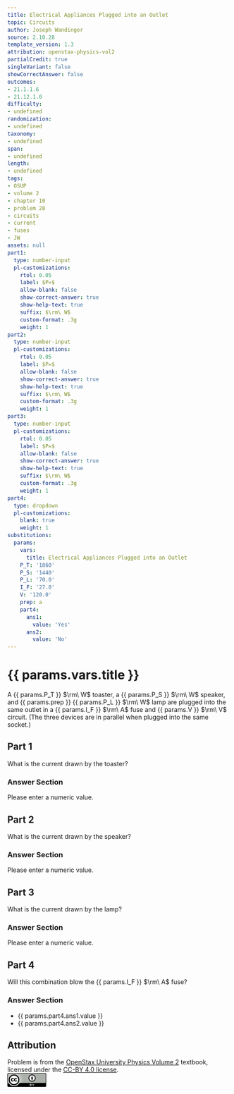```yaml
---
title: Electrical Appliances Plugged into an Outlet
topic: Circuits
author: Joseph Wandinger
source: 2.10.28
template_version: 1.3
attribution: openstax-physics-vol2
partialCredit: true
singleVariant: false
showCorrectAnswer: false
outcomes:
- 21.1.1.6
- 21.12.1.0
difficulty:
- undefined
randomization:
- undefined
taxonomy:
- undefined
span:
- undefined
length:
- undefined
tags:
- OSUP
- volume 2
- chapter 10
- problem 28
- circuits
- current
- fuses
- JW
assets: null
part1:
  type: number-input
  pl-customizations:
    rtol: 0.05
    label: $P=$
    allow-blank: false
    show-correct-answer: true
    show-help-text: true
    suffix: $\rm\ W$
    custom-format: .3g
    weight: 1
part2:
  type: number-input
  pl-customizations:
    rtol: 0.05
    label: $P=$
    allow-blank: false
    show-correct-answer: true
    show-help-text: true
    suffix: $\rm\ W$
    custom-format: .3g
    weight: 1
part3:
  type: number-input
  pl-customizations:
    rtol: 0.05
    label: $P=$
    allow-blank: false
    show-correct-answer: true
    show-help-text: true
    suffix: $\rm\ W$
    custom-format: .3g
    weight: 1
part4:
  type: dropdown
  pl-customizations:
    blank: true
    weight: 1
substitutions:
  params:
    vars:
      title: Electrical Appliances Plugged into an Outlet
    P_T: '1860'
    P_S: '1440'
    P_L: '70.0'
    I_F: '27.0'
    V: '120.0'
    prep: a
    part4:
      ans1:
        value: 'Yes'
      ans2:
        value: 'No'
---
```

# {{ params.vars.title }}
A {{ params.P_T }} $\rm\ W$ toaster, a {{ params.P_S }} $\rm\ W$ speaker, and {{ params.prep }} {{ params.P_L }} $\rm\ W$ lamp are plugged into the same outlet in a {{ params.I_F }} $\rm\ A$ fuse and {{ params.V }} $\rm\ V$ circuit.
(The three devices are in parallel when plugged into the same socket.)

## Part 1

What is the current drawn by the toaster?

### Answer Section

Please enter a numeric value.

## Part 2

What is the current drawn by the speaker?

### Answer Section

Please enter a numeric value.

## Part 3

What is the current drawn by the lamp?

### Answer Section

Please enter a numeric value.

## Part 4

Will this combination blow the {{ params.I_F }} $\rm\ A$ fuse?

### Answer Section

- {{ params.part4.ans1.value }}
- {{ params.part4.ans2.value }}

## Attribution

Problem is from the [OpenStax University Physics Volume 2](https://openstax.org/details/books/university-physics-volume-2) textbook, licensed under the [CC-BY 4.0 license](https://creativecommons.org/licenses/by/4.0/).<br>![Image representing the Creative Commons 4.0 BY license.](https://raw.githubusercontent.com/firasm/bits/master/by.png)